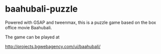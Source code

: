 # baahubali-puzzle
Powered with GSAP and tweenmax, this is a puzzle game based on the box office movie Baahubali.

The game can be played at

http://projects.bgwebagency.com/ui/baahubali/
